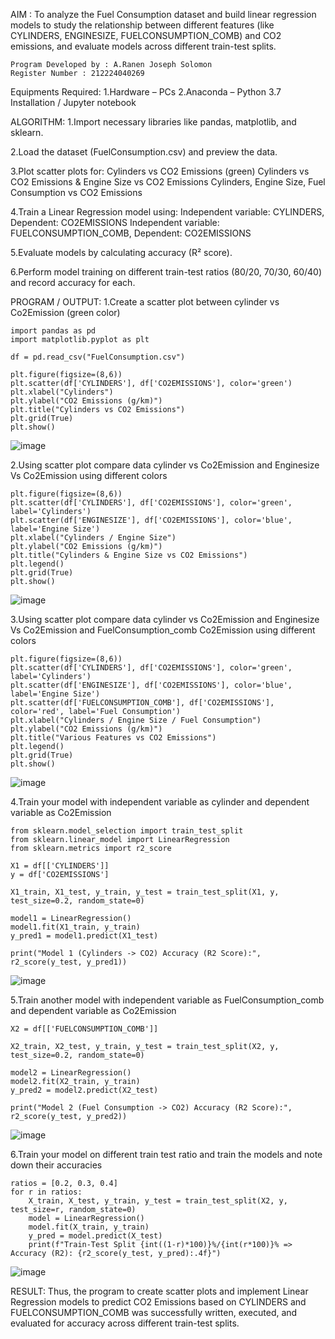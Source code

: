 AIM :
To analyze the Fuel Consumption dataset and build linear regression models to study the relationship between different features (like CYLINDERS, ENGINESIZE, FUELCONSUMPTION_COMB) and CO2 emissions, and evaluate models across different train-test splits.

```
Program Developed by : A.Ranen Joseph Solomon
Register Number : 212224040269
```

Equipments Required:
1.Hardware – PCs
2.Anaconda – Python 3.7 Installation / Jupyter notebook

ALGORITHM:
1.Import necessary libraries like pandas, matplotlib, and sklearn.

2.Load the dataset (FuelConsumption.csv) and preview the data.

3.Plot scatter plots for:
  Cylinders vs CO2 Emissions (green)
  Cylinders vs CO2 Emissions & Engine Size vs CO2 Emissions
  Cylinders, Engine Size, Fuel Consumption vs CO2 Emissions
  
4.Train a Linear Regression model using:
  Independent variable: CYLINDERS, Dependent: CO2EMISSIONS
  Independent variable: FUELCONSUMPTION_COMB, Dependent: CO2EMISSIONS

5.Evaluate models by calculating accuracy (R² score).

6.Perform model training on different train-test ratios (80/20, 70/30, 60/40) and record accuracy for each.

PROGRAM / OUTPUT:
1.Create a scatter plot between cylinder vs Co2Emission (green color)
```
import pandas as pd
import matplotlib.pyplot as plt

df = pd.read_csv("FuelConsumption.csv")

plt.figure(figsize=(8,6))
plt.scatter(df['CYLINDERS'], df['CO2EMISSIONS'], color='green')
plt.xlabel("Cylinders")
plt.ylabel("CO2 Emissions (g/km)")
plt.title("Cylinders vs CO2 Emissions")
plt.grid(True)
plt.show()
```
![image](https://github.com/user-attachments/assets/8e988363-8c40-442a-9e2b-a83dacbb93b1)

2.Using scatter plot compare data   cylinder vs Co2Emission and Enginesize Vs Co2Emission using different colors
```
plt.figure(figsize=(8,6))
plt.scatter(df['CYLINDERS'], df['CO2EMISSIONS'], color='green', label='Cylinders')
plt.scatter(df['ENGINESIZE'], df['CO2EMISSIONS'], color='blue', label='Engine Size')
plt.xlabel("Cylinders / Engine Size")
plt.ylabel("CO2 Emissions (g/km)")
plt.title("Cylinders & Engine Size vs CO2 Emissions")
plt.legend()
plt.grid(True)
plt.show()
```
![image](https://github.com/user-attachments/assets/21e3e7ec-d51c-4e14-b0b7-6a1051c1dd46)

3.Using scatter plot compare data   cylinder vs Co2Emission and Enginesize Vs Co2Emission and FuelConsumption_comb Co2Emission using different colors
```
plt.figure(figsize=(8,6))
plt.scatter(df['CYLINDERS'], df['CO2EMISSIONS'], color='green', label='Cylinders')
plt.scatter(df['ENGINESIZE'], df['CO2EMISSIONS'], color='blue', label='Engine Size')
plt.scatter(df['FUELCONSUMPTION_COMB'], df['CO2EMISSIONS'], color='red', label='Fuel Consumption')
plt.xlabel("Cylinders / Engine Size / Fuel Consumption")
plt.ylabel("CO2 Emissions (g/km)")
plt.title("Various Features vs CO2 Emissions")
plt.legend()
plt.grid(True)
plt.show()
```
![image](https://github.com/user-attachments/assets/e8c39caa-208e-4205-8778-8f5e40c64988)

4.Train your model with independent variable as cylinder and dependent variable as Co2Emission
```
from sklearn.model_selection import train_test_split
from sklearn.linear_model import LinearRegression
from sklearn.metrics import r2_score

X1 = df[['CYLINDERS']]
y = df['CO2EMISSIONS']

X1_train, X1_test, y_train, y_test = train_test_split(X1, y, test_size=0.2, random_state=0)

model1 = LinearRegression()
model1.fit(X1_train, y_train)
y_pred1 = model1.predict(X1_test)

print("Model 1 (Cylinders -> CO2) Accuracy (R2 Score):", r2_score(y_test, y_pred1))
```
![image](https://github.com/user-attachments/assets/8b1ac3cf-fc61-4def-a4e1-6486d9bd7ef7)

5.Train another model with independent variable as FuelConsumption_comb and dependent variable as Co2Emission
```
X2 = df[['FUELCONSUMPTION_COMB']]

X2_train, X2_test, y_train, y_test = train_test_split(X2, y, test_size=0.2, random_state=0)

model2 = LinearRegression()
model2.fit(X2_train, y_train)
y_pred2 = model2.predict(X2_test)

print("Model 2 (Fuel Consumption -> CO2) Accuracy (R2 Score):", r2_score(y_test, y_pred2))
```
![image](https://github.com/user-attachments/assets/4d5f21e6-2ebc-441a-9a7b-b2817fd7a068)

6.Train your model on different train test ratio and train the models and note down their accuracies
```
ratios = [0.2, 0.3, 0.4]
for r in ratios:
    X_train, X_test, y_train, y_test = train_test_split(X2, y, test_size=r, random_state=0)
    model = LinearRegression()
    model.fit(X_train, y_train)
    y_pred = model.predict(X_test)
    print(f"Train-Test Split {int((1-r)*100)}%/{int(r*100)}% => Accuracy (R2): {r2_score(y_test, y_pred):.4f}")
```
![image](https://github.com/user-attachments/assets/06022336-05d6-4404-9669-81fe18931e39)

RESULT:
Thus, the program to create scatter plots and implement Linear Regression models to predict CO2 Emissions based on CYLINDERS and FUELCONSUMPTION_COMB was successfully written, executed, and evaluated for accuracy across different train-test splits.
